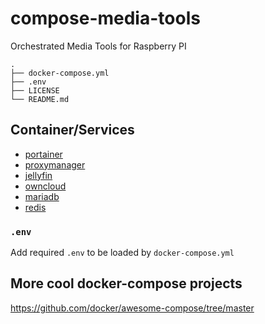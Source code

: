 # compose-media-tools
Orchestrated Media Tools for Raspberry PI

```shell
.
├── docker-compose.yml
├── .env
├── LICENSE
└── README.md
```

## Container/Services

* [portainer](https://github.com/portainer/portainer-compose/blob/master/docker-stack.yml)
* [proxymanager](https://nginxproxymanager.com/setup/)
* [jellyfin](https://jellyfin.org/docs/general/installation/container/)
* [owncloud](https://doc.owncloud.com/server/next/admin_manual/installation/docker/#docker-compose)
* [mariadb](https://hub.docker.com/_/mariadb)
* [redis](https://www.docker.com/blog/how-to-use-the-redis-docker-official-image)

### `.env`

Add required `.env` to be loaded by `docker-compose.yml`

## More cool docker-compose projects

https://github.com/docker/awesome-compose/tree/master
